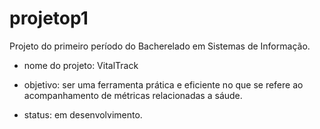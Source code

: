 # projetop1
Projeto do primeiro período do Bacherelado em Sistemas de Informação.

- nome do projeto: VitalTrack

- objetivo: ser uma ferramenta prática e eficiente no que se refere ao acompanhamento de métricas relacionadas a sáude.

- status: em desenvolvimento.

  
